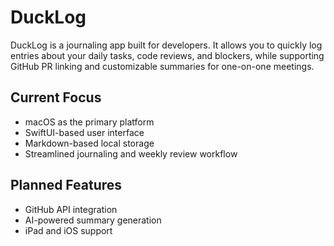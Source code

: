 # DuckLog

DuckLog is a journaling app built for developers. It allows you to quickly log entries about your daily tasks, code reviews, and blockers, while supporting GitHub PR linking and customizable summaries for one-on-one meetings.

## Current Focus

- macOS as the primary platform
- SwiftUI-based user interface
- Markdown-based local storage
- Streamlined journaling and weekly review workflow

## Planned Features

- GitHub API integration
- AI-powered summary generation
- iPad and iOS support